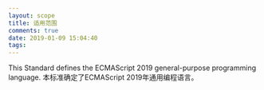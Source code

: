 ```yaml
---
layout: scope
title: 适用范围
comments: true
date: 2019-01-09 15:04:40
tags:
---
```

This Standard defines the ECMAScript 2019 general-purpose programming language.
本标准确定了ECMAScript 2019年通用编程语言。

